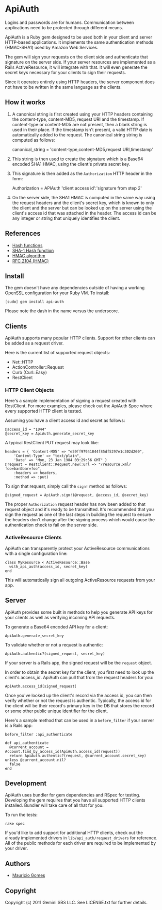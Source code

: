 ApiAuth
=======

Logins and passwords are for humans. Communication between applications need to 
be protected through different means.

ApiAuth is a Ruby gem designed to be used both in your client and server
HTTP-based applications. It implements the same authentication methods (HMAC-SHA1) 
used by Amazon Web Services.

The gem will sign your requests on the client side and authenticate that 
signature on the server side. If your server resources are implemented as a 
Rails ActiveResource, it will integrate with that. It will even generate the 
secret keys necessary for your clients to sign their requests.

Since it operates entirely using HTTP headers, the server component does not 
have to be written in the same language as the clients.

How it works
------------

1. A canonical string is first created using your HTTP headers containing the 
content-type, content-MD5, request URI and the timestamp. If content-type or 
content-MD5 are not present, then a blank string is used in their place. If the 
timestamp isn't present, a valid HTTP date is automatically added to the 
request. The canonical string string is computed as follows:

    canonical_string = 'content-type,content-MD5,request URI,timestamp'

2. This string is then used to create the signature which is a Base64 encoded 
SHA1 HMAC, using the client's private secret key.

3. This signature is then added as the `Authorization` HTTP header in the form:

    Authorization = APIAuth 'client access id':'signature from step 2'
        
5. On the server side, the SHA1 HMAC is computed in the same way using the 
request headers and the client's secret key, which is known to only 
the client and the server but can be looked up on the server using the client's 
access id that was attached in the header. The access id can be any integer or 
string that uniquely identifies the client.


References
----------

* [Hash functions](http://en.wikipedia.org/wiki/Cryptographic_hash_function)
* [SHA-1 Hash function](http://en.wikipedia.org/wiki/SHA-1)
* [HMAC algorithm](http://en.wikipedia.org/wiki/HMAC)
* [RFC 2104 (HMAC)](http://tools.ietf.org/html/rfc2104)

Install
-------

The gem doesn't have any dependencies outside of having a working OpenSSL 
configuration for your Ruby VM. To install:

    [sudo] gem install api-auth
    
Please note the dash in the name versus the underscore.
    
Clients
-------

ApiAuth supports many popular HTTP clients. Support for other clients can be 
added as a request driver.

Here is the current list of supported request objects:

* Net::HTTP
* ActionController::Request
* Curb (Curl::Easy)
* RestClient

### HTTP Client Objects ###

Here's a sample implementation of signing a request created with RestClient. For
more examples, please check out the ApiAuth Spec where every supported HTTP 
client is tested.

Assuming you have a client access id and secret as follows:

    @access_id = "1044"
    @secret_key = ApiAuth.generate_secret_key
    
A typical RestClient PUT request may look like:

    headers = { 'Content-MD5' => "e59ff97941044f85df5297e1c302d260",
        'Content-Type' => "text/plain",
        'Date' => "Mon, 23 Jan 1984 03:29:56 GMT" }
    @request = RestClient::Request.new(:url => "/resource.xml?foo=bar&bar=foo", 
        :headers => headers,
        :method => :put)
        
To sign that request, simply call the `sign!` method as follows:

    @signed_request = ApiAuth.sign!(@request, @access_id, @secret_key)
    
The proper `Authorization` request header has now been added to that request 
object and it's ready to be transmitted. It's recommended that you sign the 
request as one of the last steps in building the request to ensure the headers 
don't change after the signing process which would cause the authentication 
check to fail on the server side.
    
### ActiveResource Clients ###

ApiAuth can transparently protect your ActiveResource communications with a 
single configuration line:

    class MyResource < ActiveResource::Base
      with_api_auth(access_id, secret_key)
    end
    
This will automatically sign all outgoing ActiveResource requests from your app.

Server
------

ApiAuth provides some built in methods to help you generate API keys for your 
clients as well as verifying incoming API requests.

To generate a Base64 encoded API key for a client:

    ApiAuth.generate_secret_key
    
To validate whether or not a request is authentic:
    
    ApiAuth.authentic?(signed_request, secret_key)
    
If your server is a Rails app, the signed request will be the `request` object. 

In order to obtain the secret key for the client, you first need to look up the 
client's access_id. ApiAuth can pull that from the request headers for you:

    ApiAuth.access_id(signed_request)
    
Once you've looked up the client's record via the access id, you can then verify
whether or not the request is authentic. Typically, the access id for the client
will be their record's primary key in the DB that stores the record or some other
public unique identifier for the client.

Here's a sample method that can be used in a `before_filter` if your server is a 
Rails app:

    before_filter :api_authenticate

    def api_authenticate
      @current_account = Account.find_by_access_id(ApiAuth.access_id(request))
      return ApiAuth.authentic?(request, @current_account.secret_key) unless @current_account.nil?
      false
    end
    
Development
-----------

ApiAuth uses bundler for gem dependencies and RSpec for testing. Developing the
gem requires that you have all supported HTTP clients installed. Bundler will 
take care of all that for you.

To run the tests:

    rake spec
    
If you'd like to add support for additional HTTP clients, check out the already
implemented drivers in `lib/api_auth/request_drivers` for reference. All of 
the public methods for each driver are required to be implemented by your driver.
        
Authors
-------

* [Mauricio Gomes](http://github.com/mgomes)

Copyright
---------

Copyright (c) 2011 Gemini SBS LLC. See LICENSE.txt for further details.
